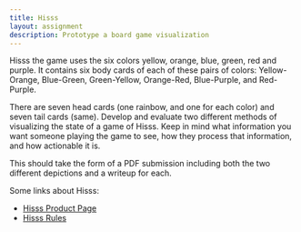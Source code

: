 ```yaml
---
title: Hisss
layout: assignment
description: Prototype a board game visualization
---
```


Hisss the game uses the six colors yellow, orange, blue, green, red and purple.
It contains six body cards of each of these pairs of colors: Yellow-Orange,
Blue-Green, Green-Yellow, Orange-Red, Blue-Purple, and Red-Purple.

There are seven head cards (one rainbow, and one for each color) and seven tail
cards (same). Develop and evaluate two different methods of visualizing the
state of a game of Hisss. Keep in mind what information you want someone
playing the game to see, how they process that information, and how actionable
it is.

This should take the form of a PDF submission including both the two different
depictions and a writeup for each.

Some links about Hisss:

 * [Hisss Product Page](https://gamewright.com/product/Hisss)
 * [Hisss Rules](https://www.fgbradleys.com/rules/rules4/Hisss%20-%20rules.pdf)
